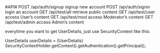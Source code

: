 #API# 
POST	/api/auth/signup	signup new account
POST	/api/auth/signin	login an account
GET	/api/test/all	retrieve public content
GET	/api/test/user	access User’s content
GET	/api/test/mod	access Moderator’s content
GET	/api/test/admin	access Admin’s content

everytime you want to get UserDetails, just use SecurityContext like this:

UserDetails userDetails =
	(UserDetails) SecurityContextHolder.getContext().getAuthentication().getPrincipal();
